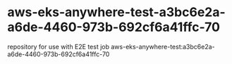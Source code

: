 # aws-eks-anywhere-test-a3bc6e2a-a6de-4460-973b-692cf6a41ffc-70
repository for use with E2E test job aws-eks-anywhere-test:a3bc6e2a-a6de-4460-973b-692cf6a41ffc-70
